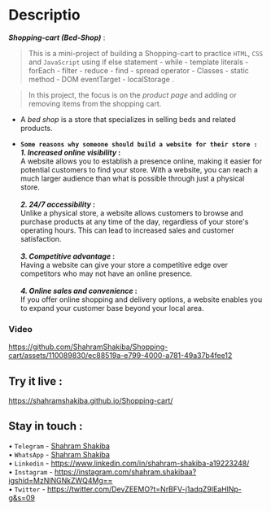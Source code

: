 # Descriptio
**_Shopping-cart (Bed-Shop)_** :<br/>
  > This is a mini-project of building a Shopping-cart to practice `HTML`, `CSS` and `JavaScript` using if else statement - while - template literals - forEach - filter - reduce - find - spread operator - Classes - static method - DOM eventTarget - localStorage .  <br/>

  > In this project, the focus is on the _product page_ and adding or removing items from the shopping cart. <br/>

- A _bed shop_ is a store that specializes in selling beds and related products. <br/>

- **`Some reasons why someone should build a website for their store :`**<br/>
**_1. Increased online visibility_ :**<br/>
A website allows you to establish a presence online, making it easier for potential customers to find your store. With a website, you can reach a much larger audience than what is possible through just a physical store.<br/><br/>
**_2. 24/7 accessibility_ :**<br/>
Unlike a physical store, a website allows customers to browse and purchase products at any time of the day, regardless of your store's operating hours. This can lead to increased sales and customer satisfaction.<br/><br/>
**_3. Competitive advantage_ :**<br/>
Having a website can give your store a competitive edge over competitors who may not have an online presence. <br/><br/>
**_4. Online sales and convenience_ :**<br/>
If you offer online shopping and delivery options, a website enables you to expand your customer base beyond your local area. 

### Video


https://github.com/ShahramShakiba/Shopping-cart/assets/110089830/ec88519a-e799-4000-a781-49a37b4fee12



## Try it live :
https://shahramshakiba.github.io/Shopping-cart/

 ## Stay in touch :
 • ` Telegram ` - <a href="https://t.me/ShahramDev">Shahram Shakiba</a> <br/>
 • ` WhatsApp ` - <a href="https://wa.me/message/LM2IMM3ABZ7ZM1">Shahram Shakiba</a> <br/>
 • ` Linkedin ` - https://www.linkedin.com/in/shahram-shakiba-a19223248/ <br/>
 • ` Instagram ` - https://instagram.com/shahram.shakibaa?igshid=MzNlNGNkZWQ4Mg== <br/>
 • ` Twitter ` - https://twitter.com/DevZEEMO?t=NrBFV-j1adqZ9lEaHlNp-g&s=09

